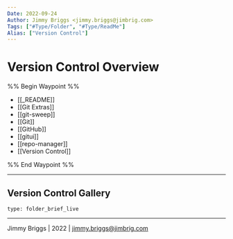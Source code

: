 ```yaml
---
Date: 2022-09-24
Author: Jimmy Briggs <jimmy.briggs@jimbrig.com>
Tags: ["#Type/Folder", "#Type/ReadMe"]
Alias: ["Version Control"]
---
```


# Version Control Overview

%% Begin Waypoint %%
- [[_README]]
- [[Git Extras]]
- [[git-sweep]]
- [[Git]]
- [[GitHub]]
- [[gitui]]
- [[repo-manager]]
- [[Version Control]]

%% End Waypoint %%

***

## Version Control Gallery

 
```ccard
type: folder_brief_live
```
 

***

Jimmy Briggs | 2022 | <jimmy.briggs@jimbrig.com>




